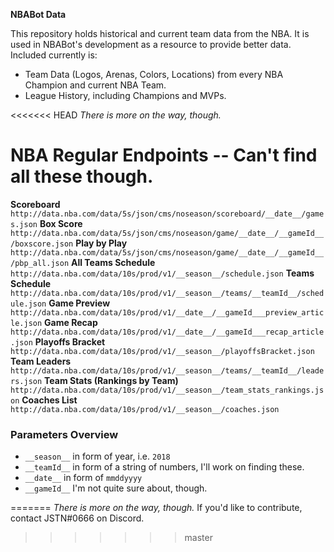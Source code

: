 **NBABot Data**

This repository holds historical and current team data from the NBA. It is used in NBABot's development as a resource to provide better data. Included currently is:
- Team Data (Logos, Arenas, Colors, Locations) from every NBA Champion and current NBA Team.
- League History, including Champions and MVPs.

<<<<<<< HEAD
*There is more on the way, though.*

# NBA Regular Endpoints -- Can't find all these though.
**Scoreboard**
`http://data.nba.com/data/5s/json/cms/noseason/scoreboard/__date__/games.json`
**Box Score**
`http://data.nba.com/data/5s/json/cms/noseason/game/__date__/__gameId__/boxscore.json`
**Play by Play**
`http://data.nba.com/data/5s/json/cms/noseason/game/__date__/__gameId__/pbp_all.json`
**All Teams Schedule**
`http://data.nba.com/data/10s/prod/v1/__season__/schedule.json`
**Teams Schedule**
`http://data.nba.com/data/10s/prod/v1/__season__/teams/__teamId__/schedule.json`
**Game Preview**
`http://data.nba.com/data/10s/prod/v1/__date__/__gameId___preview_article.json`
**Game Recap**
`http://data.nba.com/data/10s/prod/v1/__date__/__gameId___recap_article.json`
**Playoffs Bracket**
`http://data.nba.com/data/10s/prod/v1/__season__/playoffsBracket.json`
**Team Leaders**
`http://data.nba.com/data/10s/prod/v1/__season__/teams/__teamId__/leaders.json`
**Team Stats (Rankings by Team)**
`http://data.nba.com/data/10s/prod/v1/__season__/team_stats_rankings.json`
**Coaches List**
`http://data.nba.com/data/10s/prod/v1/__season__/coaches.json`

### Parameters Overview
- `__season__` in form of year, i.e. `2018`
- `__teamId__` in form of a string of numbers, I'll work on finding these.
- `__date__` in form of `mmddyyyy`
- `__gameId__` I'm not quite sure about, though.

=======
*There is more on the way, though.* If you'd like to contribute, contact JSTN#0666 on Discord.
>>>>>>> master
